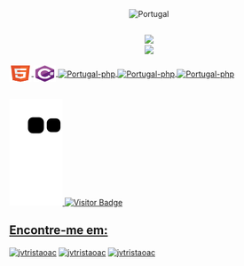 <div align="center">
<img HorizontalOptions="center" alt="Portugal" height="300em"  src="https://user-images.githubusercontent.com/72676389/192665762-5a9737a5-a481-4219-9a82-8953ced3667b.gif" >




## 


  <a href="https://github.com/JVtristaoAC">
  <img height="200em" src="http://github-readme-streak-stats.herokuapp.com?user=JVtristaoAC&theme=radical"/> <br>
  <img height="200em" src="https://github-readme-stats.vercel.app/api/top-langs?username=JVtristaoAC&show_icons=true&locale=en&layout=compact&theme=radical"/>
</div>
   
  
  <div style="display: inline_block"><br>
  <img align="center" alt="Portugal-HTML" height="30" width="40"src="https://raw.githubusercontent.com/devicons/devicon/master/icons/html5/html5-original.svg">
  
  <img align="center" alt="Portugal-Csharp" height="30" width="40" src="https://raw.githubusercontent.com/devicons/devicon/master/icons/csharp/csharp-original.svg">
  
  <img align="center" alt="Portugal-php" height="30" width="40" src="https://cdn.jsdelivr.net/gh/devicons/devicon/icons/php/php-plain.svg" />
  
  <img align="center" alt="Portugal-php" height="30" width="40" src="https://cdn.jsdelivr.net/gh/devicons/devicon/icons/css3/css3-original.svg" />
  
   <img align="center" alt="Portugal-php" height="30" width="40" src="https://cdn.jsdelivr.net/gh/devicons/devicon/icons/javascript/javascript-plain.svg" />
          
</div>

## 
  
  ![Snake animation](https://github.com/JVtristaoAC/JVtristaoAC/blob/output/github-contribution-grid-snake.svg)
  ![Visitor Badge](https://visitor-badge.laobi.icu/badge?page_id=JVtristaoAC.JVtristaoAC)

## Encontre-me em:

<p align="left">
  <a href="https://linkedin.com/in/jvtristaoac" target="blank"><img align="center" src="https://raw.githubusercontent.com/rahuldkjain/github-profile-readme-generator/master/src/images/icons/Social/linked-in-alt.svg" alt="jvtristaoac" height="30" width="40" /></a> 
  <a href="https://instagram.com/jvtristaoac" target="blank"><img align="center" src="https://raw.githubusercontent.com/rahuldkjain/github-profile-readme-generator/master/src/images/icons/Social/instagram.svg" alt="jvtristaoac" height="30" width="40" /></a>
  <a href="https://www.youtube.com/channel/UCOlnU4zYS2b-vlrBcink4Lg" target="blank"><img align="center" src="https://raw.githubusercontent.com/rahuldkjain/github-profile-readme-generator/master/src/images/icons/Social/youtube.svg" alt="jvtristaoac" height="30" width="40" /></a>
  
</p>
